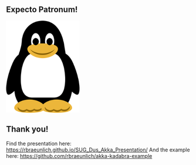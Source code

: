 ## Expecto Patronum!

<img src="/img/tux.png" alt="tux" style="width: 200px;"/>


## Thank you!

Find the presentation here: https://rbraeunlich.github.io/SUG_Dus_Akka_Presentation/
And the example here: https://github.com/rbraeunlich/akka-kadabra-example

